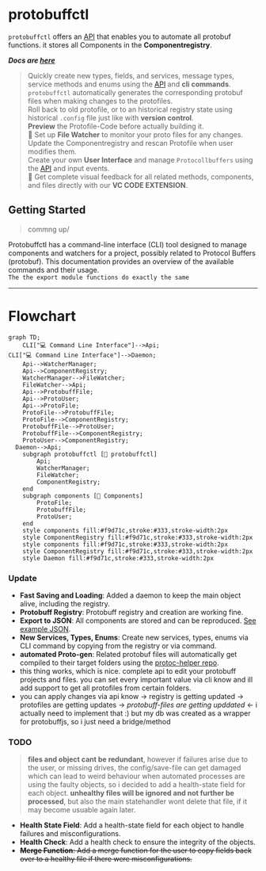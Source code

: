# protobuffctl

`protobuffctl` offers an  [API](https://ji-podhead.github.io/protobuffctl/) that enables you to automate all protobuf functions. it stores all Components in the **Componentregistry**. <br>

 ***Docs are [here](https://ji-podhead.github.io/protobuffctl/)***
<br>
> Quickly create new types, fields, and services, message types, service methods and enums using the [API](https://ji-podhead.github.io/protobuffctl/) and **cli commands**.<br>
> `protobuffctl` automatically generates the corresponding protobuf files when making changes to the protofiles.<br>
> Roll back to old protofile, or to an historical registry state using historical `.config` file just like with **version control**.<br>
> **Preview** the Protofile-Code before actually building it.<br>
> 🚧 Set up **File Watcher** to monitor your proto files for any changes. Update the Componentregistry and rescan Protofile when user modifies them.<br>
> Create your own **User Interface** and manage `Protocollbuffers` using the [API](https://ji-podhead.github.io/protobuffctl/) and input events.<br>
> 🚧 Get complete visual feedback for all related methods, components, and files directly with our **VC CODE EXTENSION**.<br> 

## Getting Started

> commng up/


  
Protobuffctl has a command-line interface (CLI) tool designed to manage components and watchers for a project,   possibly related to Protocol Buffers (protobuf). This documentation provides an overview of the available commands and their usage. <br>`The the export module functions do exactly the same`

---

# Flowchart

```mermaid
graph TD;
    CLI["💻 Command Line Interface"]-->Api;
CLI["💻 Command Line Interface"]-->Daemon;
    Api-->WatcherManager;
    Api-->ComponentRegistry;
    WatcherManager-->FileWatcher;
    FileWatcher-->Api;
    Api-->ProtobuffFile;
    Api-->ProtoUser;
    Api-->ProtoFile;
    ProtoFile-->ProtobuffFile;
    ProtoFile-->ComponentRegistry;
    ProtobuffFile-->ProtoUser;
    ProtobuffFile-->ComponentRegistry;
    ProtoUser-->ComponentRegistry;
  Daemon-->Api;
    subgraph protobuffctl [🏢 protobuffctl]
        Api;
        WatcherManager;
        FileWatcher;
        ComponentRegistry;
    end
    subgraph components [🔧 Components]
        ProtoFile;
        ProtobuffFile;
        ProtoUser;
    end
    style components fill:#f9d71c,stroke:#333,stroke-width:2px
    style ComponentRegistry fill:#f9d71c,stroke:#333,stroke-width:2px
    style components fill:#f9d71c,stroke:#333,stroke-width:2px
    style ComponentRegistry fill:#f9d71c,stroke:#333,stroke-width:2px
    style Daemon fill:#f9d71c,stroke:#333,stroke-width:2px

```

### Update
- **Fast Saving and Loading**: Added a daemon to keep the main object alive, including the registry.
- **Protobuff Registry**: Protobuff registry and creation are working fine.
- **Export to JSON**: All components are stored and can be reproduced. [See example JSON](https://github.com/ji-podhead/protobuffctl/blob/main/protobuffctl.json).
- **New Services, Types, Enums**: Create new services, types, enums via CLI command by copying from the registry or via command. 
- **automated Proto-gen**:  Related protobuf files will automatically get compiled to their target folders using the [protoc-helper repo](https://github.com/ji-podhead/protoc-helper).
- this thing works, which is nice. complete api to edit your protobuff  projects and files. you can set every important value via cli know and ill add support to get all protofiles from certain folders.
- you can apply changes via api know -> registry is getting updated -> protofiles are getting updates -> *protobuff-files are getting upddated* <- i actually need to implement that :)  but my db was created as a wrapper for protobuffjs, so i just need a bridge/method
### TODO
> **files and object cant be redundant**, however if failures arise due to the user, or missing drives, the config/save-file can get damaged which can lead to weird behaviour when automated processes are using the faulty objects, so i decided to add a health-state field for each object. **unhealthy files will be ignored and not further be processed**, but also the main statehandler wont delete that file, if it may become usuable again later.
- **Health State Field**: Add a health-state field for each object to handle failures and misconfigurations.
- **Health Check**: Add a health check to ensure the integrity of the objects.
- ~~**Merge Function**: Add a merge function for the user to copy fields back over to a healthy file if there were misconfigurations.~~


